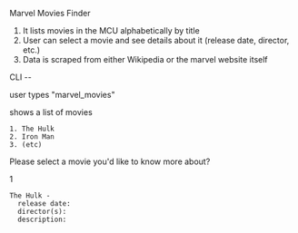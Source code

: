 Marvel Movies Finder

1. It lists movies in the MCU alphabetically by title
2. User can select a movie and see details about it (release date, director, etc.)
3. Data is scraped from either Wikipedia or the marvel website itself

CLI --

user types "marvel_movies"

shows a list of movies

    1. The Hulk
    2. Iron Man
    3. (etc)

Please select a movie you'd like to know more about?

1

    The Hulk -
      release date:
      director(s):
      description:
